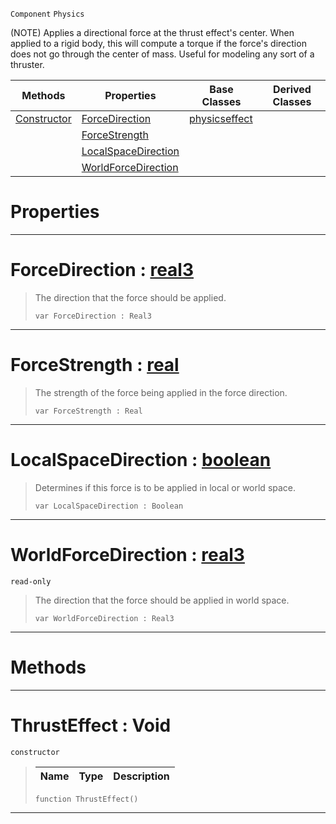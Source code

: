  `Component` `Physics`



(NOTE) Applies a directional force at the thrust effect's center. When applied to a rigid body, this will compute a torque if the force's direction does not go through the center of mass. Useful for modeling any sort of a thruster.

|Methods|Properties|Base Classes|Derived Classes|
|---|---|---|---|
|[ Constructor](thrusteffect.md#thrusteffect-void)|[ ForceDirection](thrusteffect.md#forcedirection-zilch-engi)|[physicseffect](physicseffect.md)| |
| |[ ForceStrength](thrusteffect.md#forcestrength-zilch-engin)| | |
| |[ LocalSpaceDirection](thrusteffect.md#localspacedirection-zero)| | |
| |[ WorldForceDirection](thrusteffect.md#worldforcedirection-zero)| | |


 #  Properties


---  
 #  ForceDirection : [real3](../nada_base_types/real3.md)

> The direction that the force should be applied.
> ``` lang=cpp, name=Nada
> var ForceDirection : Real3


---  
 #  ForceStrength : [real](../nada_base_types/real.md)

> The strength of the force being applied in the force direction.
> ``` lang=cpp, name=Nada
> var ForceStrength : Real


---  
 #  LocalSpaceDirection : [boolean](../nada_base_types/boolean.md)

> Determines if this force is to be applied in local or world space.
> ``` lang=cpp, name=Nada
> var LocalSpaceDirection : Boolean


---  
 #  WorldForceDirection : [real3](../nada_base_types/real3.md)

 `read-only`

> The direction that the force should be applied in world space.
> ``` lang=cpp, name=Nada
> var WorldForceDirection : Real3


---  
 #  Methods


---  
 #  ThrustEffect : Void

 `constructor`

> 
> |Name|Type|Description|
> |---|---|---|
> ``` lang=cpp, name=Nada
> function ThrustEffect()
> ``` 


---  
 

 